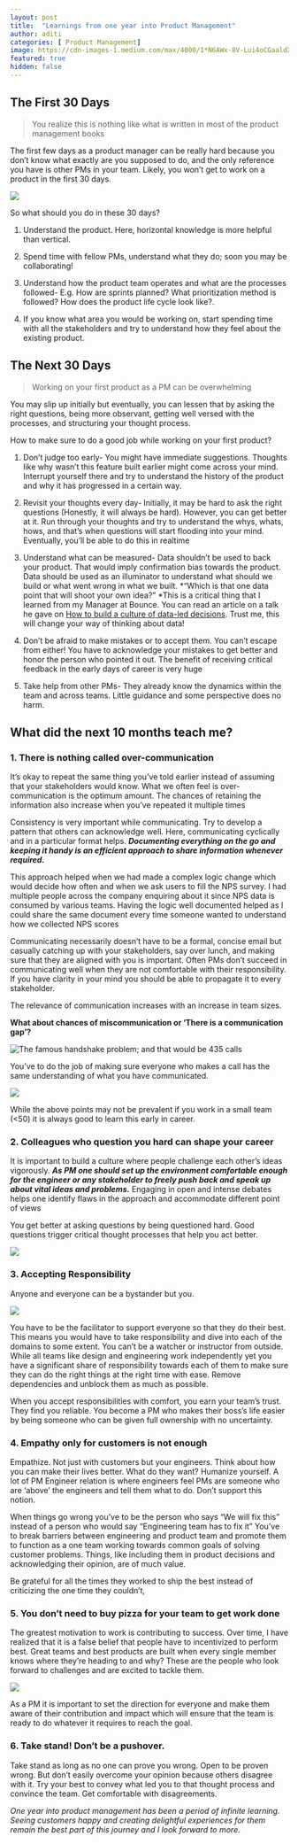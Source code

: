 ```yaml
---
layout: post
title:  "Learnings from one year into Product Management"
author: aditi
categories: [ Product Management]
image: https://cdn-images-1.medium.com/max/4000/1*N6AWx-8V-Lui4oCGaaldXQ.jpeg
featured: true
hidden: false
---
```



## The First 30 Days
>  You realize this is nothing like what is written in most of the product management books

The first few days as a product manager can be really hard because you don’t know what exactly are you supposed to do, and the only reference you have is other PMs in your team. Likely, you won’t get to work on a product in the first 30 days.

![](https://cdn-images-1.medium.com/max/2000/1*c1BLu1tFkS5IC5gKnol2-Q.png)

So what should you do in these 30 days?

 1. Understand the product. Here, horizontal knowledge is more helpful than vertical.

 2. Spend time with fellow PMs, understand what they do; soon you may be collaborating!

 3. Understand how the product team operates and what are the processes followed- E.g. How are sprints planned? What prioritization method is followed? How does the product life cycle look like?.

 4. If you know what area you would be working on, start spending time with all the stakeholders and try to understand how they feel about the existing product.

## The Next 30 Days
>  Working on your first product as a PM can be overwhelming

You may slip up initially but eventually, you can lessen that by asking the right questions, being more observant, getting well versed with the processes, and structuring your thought process.

How to make sure to do a good job while working on your first product?

 1. Don’t judge too early- You might have immediate suggestions. Thoughts like why wasn’t this feature built earlier might come across your mind. Interrupt yourself there and try to understand the history of the product and why it has progressed in a certain way.

 2. Revisit your thoughts every day- Initially, it may be hard to ask the right questions (Honestly, it will always be hard). However, you can get better at it. Run through your thoughts and try to understand the whys, whats, hows, and that’s when questions will start flooding into your mind. Eventually, you’ll be able to do this in realtime

 3. Understand what can be measured- Data shouldn’t be used to back your product. That would imply confirmation bias towards the product. Data should be used as an illuminator to understand what should we build or what went wrong in what we built. *“Which is that one data point that will shoot your own idea?” *This is a critical thing that I learned from my Manager at Bounce. You can read an article on a talk he gave on [How to build a culture of data-led decisions](https://yourstory.com/2020/03/future-of-work-bounce-aditya-jalan-data). Trust me, this will change your way of thinking about data!

 4. Don’t be afraid to make mistakes or to accept them. You can’t escape from either! You have to acknowledge your mistakes to get better and honor the person who pointed it out. The benefit of receiving critical feedback in the early days of career is very huge

 5. Take help from other PMs- They already know the dynamics within the team and across teams. Little guidance and some perspective does no harm.

## What did the next 10 months teach me?

### 1. There is nothing called over-communication

It’s okay to repeat the same thing you’ve told earlier instead of assuming that your stakeholders would know. What we often feel is over-communication is the optimum amount. The chances of retaining the information also increase when you’ve repeated it multiple times

Consistency is very important while communicating. Try to develop a pattern that others can acknowledge well. Here, communicating cyclically and in a particular format helps. ***Documenting everything on the go and keeping it handy is an efficient approach to share information whenever required.***

This approach helped when we had made a complex logic change which would decide how often and when we ask users to fill the NPS survey. I had multiple people across the company enquiring about it since NPS data is consumed by various teams. Having the logic well documented helped as I could share the same document every time someone wanted to understand how we collected NPS scores

Communicating necessarily doesn’t have to be a formal, concise email but casually catching up with your stakeholders, say over lunch, and making sure that they are aligned with you is important. Often PMs don’t succeed in communicating well when they are not comfortable with their responsibility. If you have clarity in your mind you should be able to propagate it to every stakeholder.

The relevance of communication increases with an increase in team sizes.

**What about chances of miscommunication or ‘There is a communication gap’?**

![The famous handshake problem; and that would be 435 calls](https://cdn-images-1.medium.com/max/2216/1*dGKP-cApceMY753WvVp8mQ.png)

You’ve to do the job of making sure everyone who makes a call has the same understanding of what you have communicated.

![](https://cdn-images-1.medium.com/max/2000/1*M0T5o4SCIE2ac28ZIDlDfQ.jpeg)

While the above points may not be prevalent if you work in a small team (<50) it is always good to learn this early in career.

### 2. Colleagues who question you hard can shape your career

It is important to build a culture where people challenge each other’s ideas vigorously. ***As PM one should set up the environment comfortable enough for the engineer or any stakeholder to freely push back and speak up about vital ideas and problems.*** Engaging in open and intense debates helps one identify flaws in the approach and accommodate different point of views

You get better at asking questions by being questioned hard. Good questions trigger critical thought processes that help you act better.

![](https://cdn-images-1.medium.com/max/2000/1*pb1_xdQDcVRGPZS7NqcgpQ.png)

### 3. Accepting Responsibility

Anyone and everyone can be a bystander but you.

![](https://cdn-images-1.medium.com/max/2024/1*NNBcq-yl2cExzTbqDpzzEA.png)

You have to be the facilitator to support everyone so that they do their best. This means you would have to take responsibility and dive into each of the domains to some extent. You can’t be a watcher or instructor from outside. While all teams like design and engineering work independently yet you have a significant share of responsibility towards each of them to make sure they can do the right things at the right time with ease. Remove dependencies and unblock them as much as possible.

When you accept responsibilities with comfort, you earn your team’s trust. They find you reliable. You become a PM who makes their boss’s life easier by being someone who can be given full ownership with no uncertainty.

### 4. Empathy only for customers is not enough

Empathize. Not just with customers but your engineers. Think about how you can make their lives better. What do they want? Humanize yourself. A lot of PM Engineer relation is where engineers feel PMs are someone who are ‘above’ the engineers and tell them what to do. Don’t support this notion.

When things go wrong you’ve to be the person who says “We will fix this” instead of a person who would say “Engineering team has to fix it” You’ve to break barriers between engineering and product team and promote them to function as a one team working towards common goals of solving customer problems. Things, like including them in product decisions and acknowledging their opinion, are of much value.

Be grateful for all the times they worked to ship the best instead of criticizing the one time they couldn’t,

### 5. You don’t need to buy pizza for your team to get work done

The greatest motivation to work is contributing to success. Over time, I have realized that it is a false belief that people have to incentivized to perform best. Great teams and best products are built when every single member knows where they’re heading to and why? These are the people who look forward to challenges and are excited to tackle them.

![](https://cdn-images-1.medium.com/max/3068/1*QFnnoCwlayRb6HNvqzcCGA.png)

As a PM it is important to set the direction for everyone and make them aware of their contribution and impact which will ensure that the team is ready to do whatever it requires to reach the goal.

### 6. Take stand! Don’t be a pushover.

Take stand as long as no one can prove you wrong. Open to be proven wrong. But don’t easily overcome your opinion because others disagree with it. Try your best to convey what led you to that thought process and convince the team. Get comfortable with disagreements.

*One year into product management has been a period of infinite learning. Seeing customers happy and creating delightful experiences for them remain the best part of this journey and I look forward to more.*



